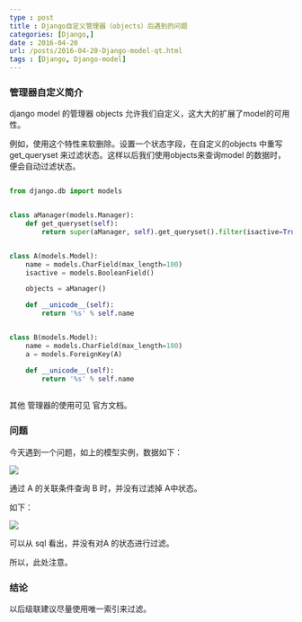 ```yaml
---
type : post
title : Django自定义管理器（objects）后遇到的问题
categories: [Django,] 
date : 2016-04-20
url: /posts/2016-04-20-Django-model-qt.html 
tags : [Django, Django-model]
---
```


### 管理器自定义简介

django model 的管理器 objects 允许我们自定义，这大大的扩展了model的可用性。

例如，使用这个特性来软删除。设置一个状态字段，在自定义的objects 中重写 get_queryset 来过滤状态。这样以后我们使用objects来查询model 的数据时，便会自动过滤状态。
<!-- more -->
```python

from django.db import models


class aManager(models.Manager):
    def get_queryset(self):
        return super(aManager, self).get_queryset().filter(isactive=True)


class A(models.Model):
    name = models.CharField(max_length=100)
    isactive = models.BooleanField()

    objects = aManager()

    def __unicode__(self):
        return '%s' % self.name


class B(models.Model):
    name = models.CharField(max_length=100)
    a = models.ForeignKey(A)

    def __unicode__(self):
        return '%s' % self.name
        
```

其他 管理器的使用可见 官方文档。


### 问题

今天遇到一个问题，如上的模型实例，数据如下：

![](/static/imgs/data-table.png)

通过 A 的关联条件查询 B 时，并没有过滤掉 A中状态。

如下：

![](/static/imgs/model-objects.png)

可以从 sql 看出，并没有对A 的状态进行过滤。

所以，此处注意。


### 结论

以后级联建议尽量使用唯一索引来过滤。



